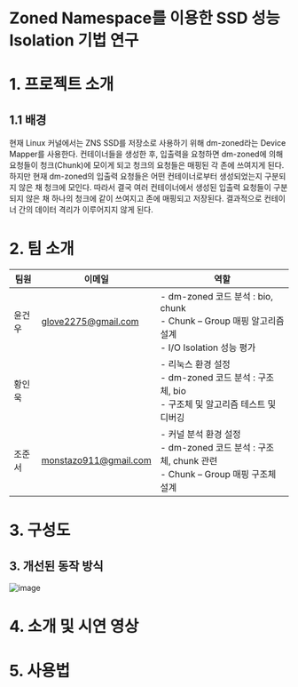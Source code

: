 # Zoned Namespace를 이용한 SSD 성능 Isolation 기법 연구
# 1. 프로젝트 소개
## 1.1 배경
  현재 Linux 커널에서는 ZNS SSD를 저장소로 사용하기 위해 dm-zoned라는 Device Mapper를 사용한다. 컨테이너들을 생성한 후, 입출력을 요청하면 dm-zoned에 의해 요청들이 청크(Chunk)에 모이게 되고 청크의 요청들은 매핑된 각 존에 쓰여지게 된다. 하지만 현재 dm-zoned의 입출력 요청들은 어떤 컨테이너로부터 생성되었는지 구분되지 않은 채 청크에 모인다. 따라서 결국 여러 컨테이너에서 생성된 입출력 요청들이 구분되지 않은 채 하나의 청크에 같이 쓰여지고 존에 매핑되고 저장된다. 결과적으로 컨테이너 간의 데이터 격리가 이루어지지 않게 된다.
# 2. 팀 소개
|팀원|이메일|역할|
|---|---|---|
|윤건우|glove2275@gmail.com|- dm-zoned 코드 분석 : bio, chunk<br>- Chunk – Group 매핑 알고리즘 설계<br>-  I/O Isolation 성능 평가|
|황인욱||- 리눅스 환경 설정<br>- dm-zoned 코드 분석 : 구조체, bio<br>- 구조체 및 알고리즘 테스트 및 디버깅|
|조준서|monstazo911@gmail.com|- 커널 분석 환경 설정<br>- dm-zoned 코드 분석 : 구조체, chunk 관련<br>- Chunk – Group 매핑 구조체 설계|
# 3. 구성도
##
## 3. 개선된 동작 방식
![image](https://github.com/pnucse-capstone/capstone-2023-1-47/assets/97718735/4aa7298c-c6d2-45d7-a694-69a6f271ea8d)
# 4. 소개 및 시연 영상
# 5. 사용법
